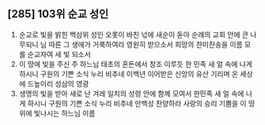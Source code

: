 ## [285] 103위 순교 성인

1) 순교로 빛을 밝힌 백삼위 성인 오롯이 바친 넋에 새순이 돋아 순례의 교회 안에 큰 나무되니 님 따른 그 생애가 거룩하여라 영원히 받으소서 희망의 찬미찬송을 이름 모를 순교자여 새 빛 되소서  
2) 이 땅에 빛을 주신 주 하느님 태초의 혼돈에서 창조 이루듯 한 민족 새 얼 속에 나게 하시니 구원의 기쁜 소식 누리 비추네 이백년 이어받은 신앙의 유산 기리며 온 세상에 드높이리 성삼의 영광  
3) 생명의 빛을 받아 새로 난 겨레 일치의 성령 안에 함께 모여서 한민족 새 얼 속에 나게 하시니 구원의 기쁜 소식 누리 비추네 만백성 찬양하라 사랑의 승리 기쁨을 이 땅 위에 빛나시는 하느님 이름
